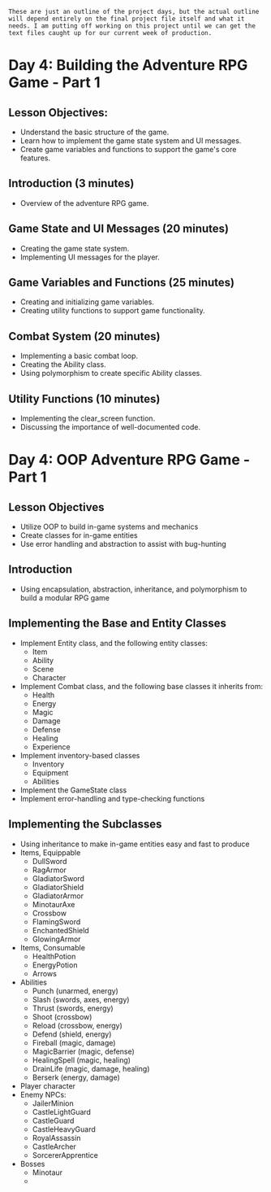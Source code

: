 ```
These are just an outline of the project days, but the actual outline will depend entirely on the final project file itself and what it needs. I am putting off working on this project until we can get the text files caught up for our current week of production.
```

# Day 4: Building the Adventure RPG Game - Part 1
## Lesson Objectives:
* Understand the basic structure of the game.
* Learn how to implement the game state system and UI messages.
* Create game variables and functions to support the game's core features.

## Introduction (3 minutes)
* Overview of the adventure RPG game.

## Game State and UI Messages (20 minutes)
* Creating the game state system.
* Implementing UI messages for the player.

## Game Variables and Functions (25 minutes)
* Creating and initializing game variables.
* Creating utility functions to support game functionality.

## Combat System (20 minutes)
* Implementing a basic combat loop.
* Creating the Ability class.
* Using polymorphism to create specific Ability classes.

## Utility Functions (10 minutes)
* Implementing the clear_screen function.
* Discussing the importance of well-documented code.


# Day 4: OOP Adventure RPG Game - Part 1
## Lesson Objectives
* Utilize OOP to build in-game systems and mechanics
* Create classes for in-game entities
* Use error handling and abstraction to assist with bug-hunting

## Introduction
* Using encapsulation, abstraction, inheritance, and polymorphism to build a modular RPG game

## Implementing the Base and Entity Classes
* Implement Entity class, and the following entity classes:
    * Item
    * Ability
    * Scene
    * Character
* Implement Combat class, and the following base classes it inherits from:
    * Health
    * Energy
    * Magic
    * Damage
    * Defense
    * Healing
    * Experience
* Implement inventory-based classes
    * Inventory
    * Equipment
    * Abilities
* Implement the GameState class
* Implement error-handling and type-checking functions

## Implementing the Subclasses
* Using inheritance to make in-game entities easy and fast to produce
* Items, Equippable
    * DullSword
    * RagArmor
    * GladiatorSword
    * GladiatorShield
    * GladiatorArmor
    * MinotaurAxe
    * Crossbow
    * FlamingSword
    * EnchantedShield
    * GlowingArmor
* Items, Consumable
    * HealthPotion
    * EnergyPotion
    * Arrows
* Abilities
    * Punch (unarmed, energy)
    * Slash (swords, axes, energy)
    * Thrust (swords, energy)
    * Shoot (crossbow)
    * Reload (crossbow, energy)
    * Defend (shield, energy)
    * Fireball (magic, damage)
    * MagicBarrier (magic, defense)
    * HealingSpell (magic, healing)
    * DrainLife (magic, damage, healing)
    * Berserk (energy, damage)
* Player character
* Enemy NPCs:
    * JailerMinion
    * CastleLightGuard
    * CastleGuard
    * CastleHeavyGuard
    * RoyalAssassin
    * CastleArcher
    * SorcererApprentice
* Bosses
    * Minotaur
    * 


